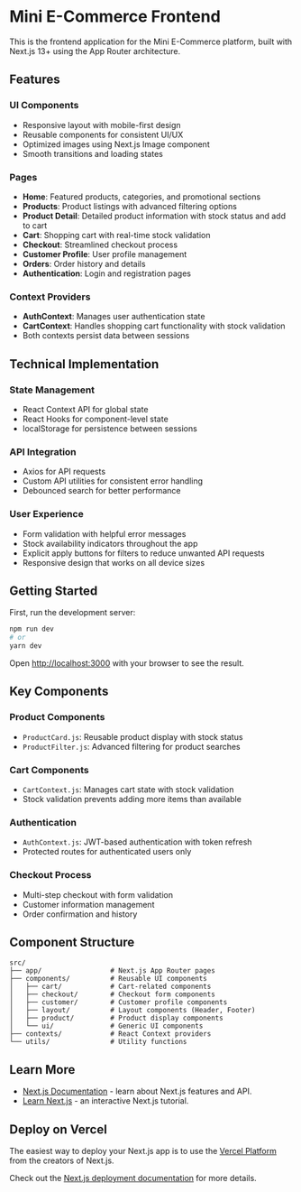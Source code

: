 # Mini E-Commerce Frontend

This is the frontend application for the Mini E-Commerce platform, built with Next.js 13+ using the App Router architecture.

## Features

### UI Components

-   Responsive layout with mobile-first design
-   Reusable components for consistent UI/UX
-   Optimized images using Next.js Image component
-   Smooth transitions and loading states

### Pages

-   **Home**: Featured products, categories, and promotional sections
-   **Products**: Product listings with advanced filtering options
-   **Product Detail**: Detailed product information with stock status and add to cart
-   **Cart**: Shopping cart with real-time stock validation
-   **Checkout**: Streamlined checkout process
-   **Customer Profile**: User profile management
-   **Orders**: Order history and details
-   **Authentication**: Login and registration pages

### Context Providers

-   **AuthContext**: Manages user authentication state
-   **CartContext**: Handles shopping cart functionality with stock validation
-   Both contexts persist data between sessions

## Technical Implementation

### State Management

-   React Context API for global state
-   React Hooks for component-level state
-   localStorage for persistence between sessions

### API Integration

-   Axios for API requests
-   Custom API utilities for consistent error handling
-   Debounced search for better performance

### User Experience

-   Form validation with helpful error messages
-   Stock availability indicators throughout the app
-   Explicit apply buttons for filters to reduce unwanted API requests
-   Responsive design that works on all device sizes

## Getting Started

First, run the development server:

```bash
npm run dev
# or
yarn dev
```

Open [http://localhost:3000](http://localhost:3000) with your browser to see the result.

## Key Components

### Product Components

-   `ProductCard.js`: Reusable product display with stock status
-   `ProductFilter.js`: Advanced filtering for product searches

### Cart Components

-   `CartContext.js`: Manages cart state with stock validation
-   Stock validation prevents adding more items than available

### Authentication

-   `AuthContext.js`: JWT-based authentication with token refresh
-   Protected routes for authenticated users only

### Checkout Process

-   Multi-step checkout with form validation
-   Customer information management
-   Order confirmation and history

## Component Structure

```
src/
├── app/                 # Next.js App Router pages
├── components/          # Reusable UI components
│   ├── cart/            # Cart-related components
│   ├── checkout/        # Checkout form components
│   ├── customer/        # Customer profile components
│   ├── layout/          # Layout components (Header, Footer)
│   ├── product/         # Product display components
│   └── ui/              # Generic UI components
├── contexts/            # React Context providers
└── utils/               # Utility functions
```

## Learn More

-   [Next.js Documentation](https://nextjs.org/docs) - learn about Next.js features and API.
-   [Learn Next.js](https://nextjs.org/learn) - an interactive Next.js tutorial.

## Deploy on Vercel

The easiest way to deploy your Next.js app is to use the [Vercel Platform](https://vercel.com/new) from the creators of Next.js.

Check out the [Next.js deployment documentation](https://nextjs.org/docs/app/building-your-application/deploying) for more details.
